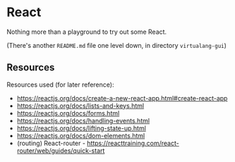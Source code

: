 # React

Nothing more than a playground to try out some React.

(There's another `README.md` file one level down, in directory `virtualang-gui`)

## Resources

Resources used (for later reference):
- https://reactjs.org/docs/create-a-new-react-app.html#create-react-app
- https://reactjs.org/docs/lists-and-keys.html
- https://reactjs.org/docs/forms.html
- https://reactjs.org/docs/handling-events.html
- https://reactjs.org/docs/lifting-state-up.html
- https://reactjs.org/docs/dom-elements.html
- (routing) React-router - https://reacttraining.com/react-router/web/guides/quick-start